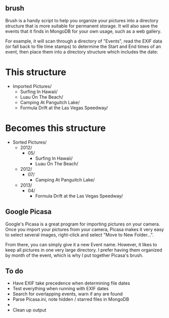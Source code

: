 ## brush

Brush is a handy script to help you organize your pictures into a directory structure
that is more suitable for permanent storage. It will also save the events that it
finds in MongoDB for your own usage, such as a web gallery.

For example, it will scan through a directory of "Events", read the EXIF data (or fall
back to file time stamps) to determine the Start and End times of an event, then place
them into a directory structure which includes the date:

# This structure
* Imported Pictures/
	* Surfing In Hawaii/
	* Luau On The Beach/
	* Camping At Panguitch Lake/
	* Formula Drift at the Las Vegas Speedway/

# Becomes this structure
* Sorted Pictures/
	* 2012/
		* 05/
			* Surfing In Hawaii/
			* Luau On The Beach/
	* 2012/
		* 07/
			* Camping At Panguitch Lake/
	* 2013/
		* 04/
			* Formula Drift at the Las Vegas Speedway/


## Google Picasa

Google's Picasa is a great program for importing pictures on your camera. Once you import
your pictures from your camera, Picasa makes it very easy to select several images,
right-click and select "Move to New Folder...".

From there, you can simply give it a new Event name. However, it likes to keep all pictures
in one very large directory. I prefer having them organized by month of the event, which
is why I put together Picasa's brush.


## To do

* Have EXIF take precedence when determining file dates
* Test everything when running with EXIF dates
* Search for overlapping events, warn if any are found
* Parse Picasa.ini, note hidden / starred files in MongoDB
* 
* Clean up output

